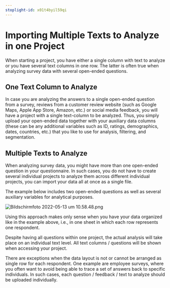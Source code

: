 ```yaml
---
stoplight-id: x01t4byil59qi
---
```


# Importing Multiple Texts to Analyze in one Project

When starting a project, you have either a single column with text to analyze or you have several text columns in one row. The latter is often true when analyzing survey data with several open-ended questions.

## One Text Column to Analyze

In case you are analyzing the answers to a single open-ended question from a survey, reviews from a customer review website (such as Google Maps, Apple App Store, Amazon, etc.) or social media feedback, you will have a project with a single text-column to be analyzed. Thus, you simply upload your open-ended data together with your auxiliary data columns (these can be any additional variables such as ID, ratings, demographics, dates, countries, etc.) that you like to use for analysis, filtering, and segmentation.

## Multiple Texts to Analyze

When analyzing survey data, you might have more than one open-ended question in your questionnaire. In such cases, you do not have to create several individual projects to analyze them across different individual projects, you can import your data all at once as a single file.

The example below includes two open-ended questions as well as several auxiliary variables for analytical purposes.


![Bildschirmfoto 2022-05-13 um 10.58.48.png](https://stoplight.io/api/v1/projects/cHJqOjEyNDcxMw/images/Hvv5D2d33vs)

Using this approach makes only sense when you have your data organized like in the example above, i.e., in one sheet in which each row represents one respondent.

Despite having all questions within one project, the actual analysis will take place on an individual text level. All text columns / questions will be shown when accessing your project.

There are exceptions when the data layout is not or cannot be arranged as single row for each respondent. One example are employee surveys, where you often want to avoid being able to trace a set of answers back to specific individuals. In such cases, each question / feedback / text to analyze should be uploaded individually.


